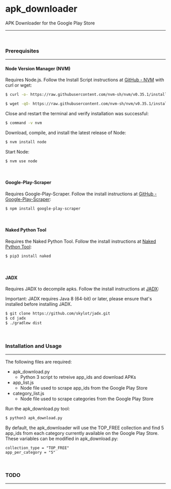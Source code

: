 # apk_downloader
APK Downloader for the Google Play Store

---

&nbsp;

### Prerequisites

---

#### Node Version Manager (NVM)

Requires Node.js.  Follow the Install Script instructions at [GitHub - NVM](https://github.com/nvm-sh/nvm#installation-and-update) with curl or wget:

```sh
$ curl -o- https://raw.githubusercontent.com/nvm-sh/nvm/v0.35.1/install.sh | bash
```

```sh
$ wget -qO- https://raw.githubusercontent.com/nvm-sh/nvm/v0.35.1/install.sh | bash
```

Close and restart the terminal and verify installation was successful:

```sh
$ command -v nvm
```

Download, compile, and install the latest release of Node:

```sh
$ nvm install node
```

Start Node:
```sh
$ nvm use node
```

&nbsp;

#### Google-Play-Scraper

Requires Google-Play-Scraper.  Follow the install instructions at [GitHub - Google-Play-Scraper](https://github.com/facundoolano/google-play-scraper):
```sh
$ npm install google-play-scraper
```

&nbsp;

#### Naked Python Tool

Requires the Naked Python Tool.  Follow the install instructions at [Naked Python Tool](https://sweetme.at/2014/02/17/a-simple-approach-to-execute-a-node.js-script-from-python/):
```sh
$ pip3 install naked
```

&nbsp;

#### JADX

Requires JADX to decompile apks.  Follow the install instructions at [JADX](https://github.com/skylot/jadx.git):

Important:  JADX requires Java 8 (64-bit) or later, please ensure that's installed before installing JADX.

```sh
$ git clone https://github.com/skylot/jadx.git
$ cd jadx
$ ./gradlew dist
```

&nbsp;

### Installation and Usage

---

The following files are required:
* apk_download.py
  * Python 3 script to retreive app_ids and download APKs
* app_list.js
  * Node file used to scrape app_ids from the Google Play Store
* category_list.js
  * Node file used to scrape categories from the Google Play Store

Run the apk_download.py tool:
```sh
$ python3 apk_download.py
```

By default, the apk_downloader will use the TOP_FREE collection and find 5 app_ids from each category currently available on the Google Play Store.  These variables can be modified in apk_download.py:

```
collection_type = "TOP_FREE"
app_per_category = "5"
```

&nbsp;

### TODO

---


